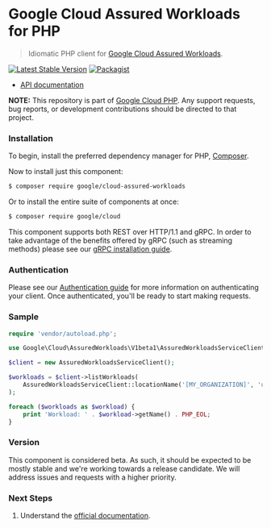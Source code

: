 # Google Cloud Assured Workloads for PHP

> Idiomatic PHP client for [Google Cloud Assured Workloads](https://cloud.google.com/assured-workloads).

[![Latest Stable Version](https://poser.pugx.org/google/cloud-assured-workloads/v/stable)](https://packagist.org/packages/google/cloud-assured-workloads) [![Packagist](https://img.shields.io/packagist/dm/google/cloud-assured-workloads.svg)](https://packagist.org/packages/google/cloud-assured-workloads)

* [API documentation](https://cloud.google.com/php/docs/reference/cloud-assured-workloads/latest)

**NOTE:** This repository is part of [Google Cloud PHP](https://github.com/googleapis/google-cloud-php). Any
support requests, bug reports, or development contributions should be directed to
that project.

### Installation

To begin, install the preferred dependency manager for PHP, [Composer](https://getcomposer.org/).

Now to install just this component:

```sh
$ composer require google/cloud-assured-workloads
```

Or to install the entire suite of components at once:

```sh
$ composer require google/cloud
```

This component supports both REST over HTTP/1.1 and gRPC. In order to take advantage of the benefits offered by gRPC (such as streaming methods)
please see our [gRPC installation guide](https://cloud.google.com/php/grpc).

### Authentication

Please see our [Authentication guide](https://github.com/googleapis/google-cloud-php/blob/main/AUTHENTICATION.md) for more information
on authenticating your client. Once authenticated, you'll be ready to start making requests.

### Sample

```php
require 'vendor/autoload.php';

use Google\Cloud\AssuredWorkloads\V1beta1\AssuredWorkloadsServiceClient;

$client = new AssuredWorkloadsServiceClient();

$workloads = $client->listWorkloads(
    AssuredWorkloadsServiceClient::locationName('[MY_ORGANIZATION]', 'us-west1')
);

foreach ($workloads as $workload) {
    print 'Workload: ' . $workload->getName() . PHP_EOL;
}
```

### Version

This component is considered beta. As such, it should be expected to be mostly
stable and we're working towards a release candidate. We will address issues
and requests with a higher priority.

### Next Steps

1. Understand the [official documentation](https://cloud.google.com/assured-workloads/docs).
